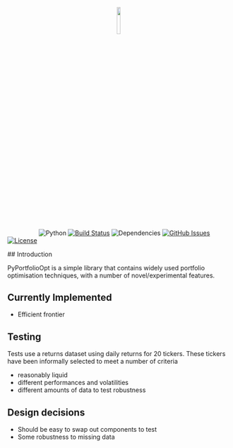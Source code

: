 
<p align="center"><img width=12.5% src="https://github.com/robertmartin8/blob/master/media/logo_v0.png"></p>

&nbsp;&nbsp;&nbsp;&nbsp;&nbsp;&nbsp;&nbsp;&nbsp;&nbsp;&nbsp;&nbsp;&nbsp;&nbsp;&nbsp;&nbsp;&nbsp;&nbsp;
![Python](https://img.shields.io/badge/python-v2.7%20%2F%20v3.6-blue.svg)
[![Build Status](https://travis-ci.org/anfederico/Clairvoyant.svg?branch=master)](https://travis-ci.org/anfederico/Clairvoyant)
![Dependencies](https://img.shields.io/badge/dependencies-up%20to%20date-brightgreen.svg)
[![GitHub Issues](https://img.shields.io/github/issues/anfederico/Clairvoyant.svg)](https://github.com/anfederico/Clairvoyant/issues)
[![License](https://img.shields.io/badge/license-MIT-blue.svg)](https://opensource.org/licenses/MIT)

## Introduction

PyPortfolioOpt is a simple library that contains widely used portfolio optimisation techniques, with 
a number of novel/experimental features.

## Currently Implemented

- Efficient frontier

## Testing

Tests use a returns dataset using daily returns for 20 tickers. These tickers have been informally selected to meet a number of criteria

- reasonably liquid
- different performances and volatilities
- different amounts of data to test robustness

## Design decisions

- Should be easy to swap out components to test
- Some robustness to missing data
